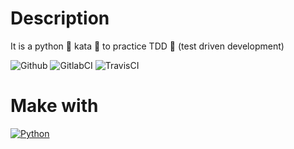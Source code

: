 # Description
It is a python 🐍 kata 🥋 to practice TDD 🧪 (test driven development)

![Github](https://github.com/zearkiatos/python-tdd-kata/actions/workflows/action.yml/badge.svg)
![GitlabCI](https://gitlab.com/caprilespe/python-tdd-kata/badges/develop/pipeline.svg)
![TravisCI](https://api.travis-ci.com/zearkiatos/python-tdd-kata.svg?branch=develop)

# Make with
[![Python](https://img.shields.io/badge/python-2b5b84?style=for-the-badge&logo=python&logoColor=white&labelColor=000000)]()
